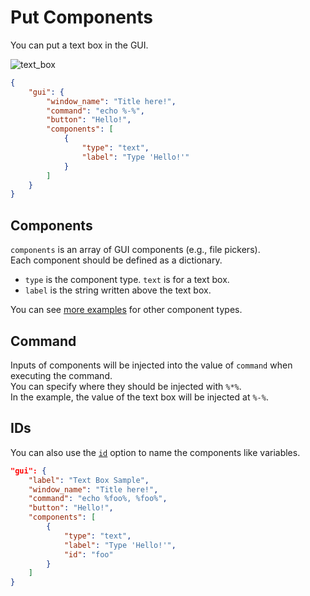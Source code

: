 # Put Components

You can put a text box in the GUI.  

![text_box](https://github.com/matyalatte/tuw/assets/69258547/0fffa15a-2bae-48b3-be07-947e42175be5)  

```json
{
    "gui": {
        "window_name": "Title here!",
        "command": "echo %-%",
        "button": "Hello!",
        "components": [
            {
                "type": "text",
                "label": "Type 'Hello!'"
            }
        ]
    }
}
```

## Components

`components` is an array of GUI components (e.g., file pickers).  
Each component should be defined as a dictionary.  

-   `type` is the component type. `text` is for a text box.
-   `label` is the string written above the text box.

You can see [more examples](../../#2-components) for other component types.

## Command

Inputs of components will be injected into the value of `command` when executing the command.  
You can specify where they should be injected with `%*%`.  
In the example, the value of the text box will be injected at `%-%`.  

## IDs

You can also use the [`id`](../../comp_options/id) option to name the components like variables.  

```json
"gui": {
    "label": "Text Box Sample",
    "window_name": "Title here!",
    "command": "echo %foo%, %foo%",
    "button": "Hello!",
    "components": [
        {
            "type": "text",
            "label": "Type 'Hello!'",
            "id": "foo"
        }
    ]
}
```
